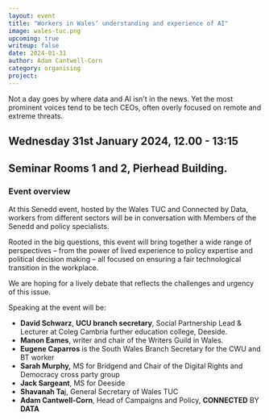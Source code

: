 ```yaml
---
layout: event
title: "Workers in Wales’ understanding and experience of AI"
image: wales-tuc.png
upcoming: true
writeup: false
date: 2024-01-31
author: Adam Cantwell-Corn
category: organising
project: 
---
```


Not a day goes by where data and AI isn't in the news. Yet the most prominent voices tend to be tech CEOs, often overly focused on remote and extreme threats.

<!--more-->

## Wednesday 31st January 2024, 12.00 - 13:15 
## Seminar Rooms 1 and 2, Pierhead Building.

### Event overview
At this Senedd event, hosted by the Wales TUC and Connected by Data, workers from different sectors will be in conversation with Members of the Senedd and policy specialists.

Rooted in the big questions, this event will bring together a wide range of perspectives – from the power of lived experience to policy expertise and political decision making – all focused on ensuring a fair technological transition in the workplace.

We are hoping for a lively debate that reflects the challenges and urgency of this issue. 

Speaking at the event will be: 

* **David Schwarz**, **UCU branch secretary**, Social Partnership Lead & Lecturer at Coleg Cambria further education college, Deeside.  
* **Manon Eames**, writer and chair of the Writers Guild in Wales. 
* **Eugene Caparros** is the South Wales Branch Secretary for the CWU and BT worker
* **Sarah Murphy,** MS for Bridgend and Chair of the Digital Rights and Democracy cross party group
* **Jack Sargeant**, MS for Deeside
* **Shavanah Ta**j, General Secretary of Wales TUC
* **Adam Cantwell-Corn**, Head of Campaigns and Policy, **CONNECTED** BY **DATA**